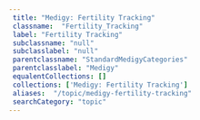 ```yaml
--- 
 title: "Medigy: Fertility Tracking" 
 classname:  "Fertility_Tracking" 
 label: "Fertility Tracking" 
 subclassname: "null" 
 subclasslabel: "null" 
 parentclassname: "StandardMedigyCategories" 
 parentclasslabel: "Medigy" 
 equalentCollections: [] 
 collections: ['Medigy: Fertility Tracking']
 aliases:  "/topic/medigy-fertility-tracking"  
 searchCategory: "topic" 
---
```


